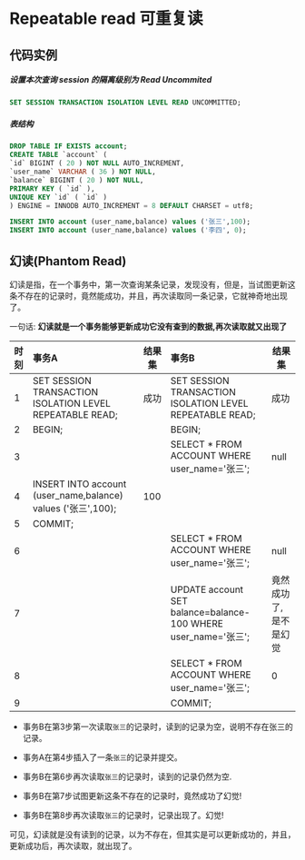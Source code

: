# Repeatable read 可重复读

## 代码实例

##### 设置本次查询 session 的隔离级别为 Read Uncommited

```sql
SET SESSION TRANSACTION ISOLATION LEVEL READ UNCOMMITTED;
```

##### 表结构

```sql
DROP TABLE IF EXISTS account;
CREATE TABLE `account` (
`id` BIGINT ( 20 ) NOT NULL AUTO_INCREMENT,
`user_name` VARCHAR ( 36 ) NOT NULL,
`balance` BIGINT ( 20 ) NOT NULL,
PRIMARY KEY ( `id` ),
UNIQUE KEY `id` ( `id` ) 
) ENGINE = INNODB AUTO_INCREMENT = 8 DEFAULT CHARSET = utf8;

INSERT INTO account (user_name,balance) values ('张三',100);
INSERT INTO account (user_name,balance) values ('李四', 0);

```

## 幻读(Phantom Read)

幻读是指，在一个事务中，第一次查询某条记录，发现没有，但是，当试图更新这条不存在的记录时，竟然能成功，并且，再次读取同一条记录，它就神奇地出现了。

一句话: **幻读就是一个事务能够更新成功它没有查到的数据,再次读取就又出现了**

| 时刻 | 事务A                                                        | 结果集 | 事务B                                                        | 结果集                |
| :--- | :----------------------------------------------------------- | ------ | :----------------------------------------------------------- | --------------------- |
| 1    | SET SESSION TRANSACTION ISOLATION LEVEL REPEATABLE READ;     | 成功   | SET SESSION TRANSACTION ISOLATION LEVEL REPEATABLE READ;     | 成功                  |
| 2    | BEGIN;                                                       |        | BEGIN;                                                       |                       |
| 3    |                                                              |        | SELECT * FROM ACCOUNT WHERE user_name='张三';                | null                  |
| 4    | INSERT INTO account (user_name,balance) values ('张三',100); | 100    |                                                              |                       |
| 5    | COMMIT;                                                      |        |                                                              |                       |
| 6    |                                                              |        | SELECT * FROM ACCOUNT WHERE user_name='张三';                | null                  |
| 7    |                                                              |        | UPDATE account SET balance=balance-100 WHERE user_name='张三'; | 竟然成功了,是不是幻觉 |
| 8    |                                                              |        | SELECT * FROM ACCOUNT WHERE user_name='张三';                | 0                     |
| 9    |                                                              |        | COMMIT;                                                      |                       |

- 事务B在第3步第一次读取`张三`的记录时，读到的记录为空，说明不存在张三的记录。

- 事务A在第4步插入了一条`张三`的记录并提交。
- 事务B在第6步再次读取`张三`的记录时，读到的记录仍然为空.
- 事务B在第7步试图更新这条不存在的记录时，竟然成功了幻觉!
- 事务B在第8步再次读取`张三`的记录时，记录出现了。幻觉!

可见，幻读就是没有读到的记录，以为不存在，但其实是可以更新成功的，并且，更新成功后，再次读取，就出现了。